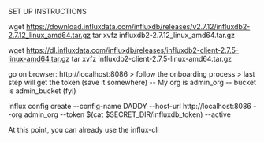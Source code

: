 SET UP INSTRUCTIONS

wget https://download.influxdata.com/influxdb/releases/v2.7.12/influxdb2-2.7.12_linux_amd64.tar.gz
tar xvfz influxdb2-2.7.12_linux_amd64.tar.gz

wget https://dl.influxdata.com/influxdb/releases/influxdb2-client-2.7.5-linux-amd64.tar.gz
tar xvfz influxdb2-client-2.7.5-linux-amd64.tar.gz

go on browser: http://localhost:8086 > follow the onboarding process > last step will get the token (save it somewhere)
-- My org is admin_org 
-- bucket is admin_bucket (fyi)

influx config create --config-name DADDY --host-url http://localhost:8086 --org admin_org --token $(cat $SECRET_DIR/influxdb_token) --active

At this point, you can already use the influx-cli 